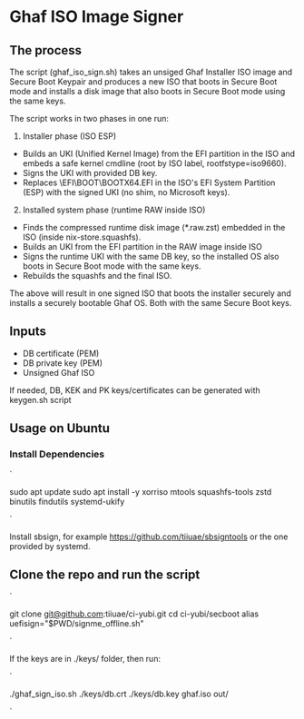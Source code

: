 # Ghaf ISO Image Signer

## The process

The script (ghaf_iso_sign.sh) takes an unsiged Ghaf Installer ISO image and Secure Boot Keypair and produces a new ISO that boots in Secure Boot mode and installs a disk image that also boots in Secure Boot mode using the same keys.

The script works in two phases in one run:

1. Installer phase (ISO ESP)
 - Builds an UKI (Unified Kernel Image) from the EFI partition in the ISO and embeds a safe kernel cmdline (root by ISO label, rootfstype=iso9660).
 - Signs the UKI with provided DB key.
 - Replaces \EFI\BOOT\BOOTX64.EFI in the ISO's EFI System Partition (ESP) with the signed UKI (no shim, no Microsoft keys).

2. Installed system phase (runtime RAW inside ISO)
 - Finds the compressed runtime disk image (*.raw.zst) embedded in the ISO (inside nix-store.squashfs).
 - Builds an UKI from the EFI partition in the RAW image inside ISO
 - Signs the runtime UKI with the same DB key, so the installed OS also boots in Secure Boot mode with the same keys.
 - Rebuilds the squashfs and the final ISO.

The above will result in one signed ISO that boots the installer securely and installs a securely bootable Ghaf OS. Both with the same Secure Boot keys.

## Inputs

 - DB certificate (PEM)
 - DB private key (PEM)
 - Unsigned Ghaf ISO

If needed, DB, KEK and PK keys/certificates can be generated with keygen.sh script

## Usage on Ubuntu

### Install Dependencies

`

sudo apt update
sudo apt install -y xorriso mtools squashfs-tools zstd binutils findutils systemd-ukify

`

Install sbsign, for example https://github.com/tiiuae/sbsigntools or the one provided by systemd.

## Clone the repo and run the script

`

git clone git@github.com:tiiuae/ci-yubi.git
cd ci-yubi/secboot
alias uefisign="$PWD/signme_offline.sh"

`

If the keys are in ./keys/ folder, then run:

`

./ghaf_sign_iso.sh ./keys/db.crt ./keys/db.key ghaf.iso out/

`

